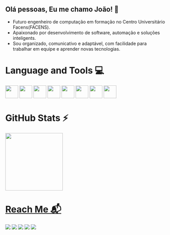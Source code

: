 ## Olá pessoas, Eu me chamo João! 👋

- Futuro engenheiro de computação em formação no Centro Universitário Facens(FACENS).
- Apaixonado por desenvolvimento de software, automação e soluções inteligents.
- Sou organizado, comunicativo e adaptável, com facilidade para trabalhar em equipe e aprender novas tecnologias.

# Language and Tools 💻

<div>
  
<img src="https://cdn.jsdelivr.net/gh/devicons/devicon@latest/icons/c/c-original.svg" height="40" width="40"/>
<img src="https://cdn.jsdelivr.net/gh/devicons/devicon@latest/icons/csharp/csharp-original.svg" height="40" width="40"/>
<img src="https://cdn.jsdelivr.net/gh/devicons/devicon@latest/icons/microsoftsqlserver/microsoftsqlserver-original-wordmark.svg" height="40" width="40"/>
<img src="https://cdn.jsdelivr.net/gh/devicons/devicon@latest/icons/java/java-original.svg" height="40" width="40"/>
<img src="https://cdn.jsdelivr.net/gh/devicons/devicon@latest/icons/javascript/javascript-original.svg"  height="40" width="40"/>
<img src="https://cdn.jsdelivr.net/gh/devicons/devicon@latest/icons/bash/bash-original.svg"  height="40" width="40"/>
<img src="https://cdn.jsdelivr.net/gh/devicons/devicon@latest/icons/html5/html5-original.svg"  height="40" width="40"/>
<img src="https://cdn.jsdelivr.net/gh/devicons/devicon@latest/icons/css3/css3-original.svg"  height="40" width="40"/>
            
</div>

# GitHub Stats ⚡

<div>
<a href="https://github.com/joaovolta">
<img loading="lazy" height="180em" src="https://github-readme-stats.vercel.app/api/top-langs/?username=joaovolta&layout=compact&langs_count=7&theme=dracula"/>
</div>

# Reach Me 📬

<div>
<a href="https://www.youtube.com/seu-canal-youtube-aqui" target="_blank"><img loading="lazy" src="https://img.shields.io/badge/YouTube-FF0000?style=for-the-badge&logo=youtube&logoColor=white" target="_blank"></a>
<a href="https://instagram.com/seu-usuário-instagram-aqui" target="_blank"><img loading="lazy" src="https://img.shields.io/badge/-Instagram-%23E4405F?style=for-the-badge&logo=instagram&logoColor=white" target="_blank"></a>
<a href="https://www.twitch.tv/seu-usuário-aqui" target="_blank"><img loading="lazy" src="https://img.shields.io/badge/Twitch-9146FF?style=for-the-badge&logo=twitch&logoColor=white" target="_blank"></a>
<a href = "mailto:contato@seu-usuário-aqui"><img loading="lazy" src="https://img.shields.io/badge/Gmail-D14836?style=for-the-badge&logo=gmail&logoColor=white" target="_blank"></a>
<a href="https://www.linkedin.com/in/seu-usuário-linkedln-aqui" target="_blank"><img loading="lazy" src="https://img.shields.io/badge/-LinkedIn-%230077B5?style=for-the-badge&logo=linkedin&logoColor=white" target="_blank"></a>   
</div>
